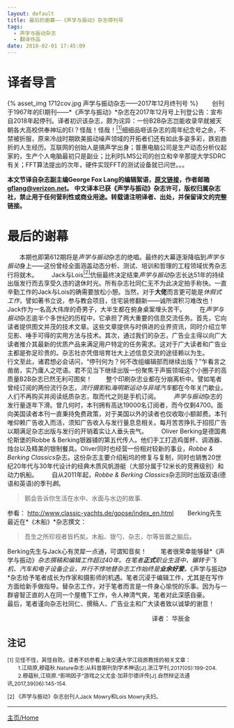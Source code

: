 ```yaml
---
layout: default
title: 最后的谢幕——《声学与振动》杂志停刊号
tags:
  - 声学与振动杂志
  - 翻译作品
date: 2018-02-01 17:45:09
---
```

# 译者导言

{% asset_img 1712cov.jpg 声学与振动杂志——2017年12月终刊号 %}
&emsp;&emsp;创刊于1967年的EI期刊——*《声学与振动》*杂志在2017年12月号上刊登公告：宣布自2018年起停刊。译者初识该杂志，颇为诧异：一份B2B杂志岂能收录早就被天朝各大高校供奉神坛的EI？怪哉！怪哉！<a href="#ei"><sup>[1]</sup></a>细细品咂该杂志的周年纪念号之余，不禁被折服，原来冷战时期欧美振动噪声领域的开拓者们还有如此多姿多彩，跌宕曲折的人生经历。互联网的创始人是搞声学出身；普惠电脑公司是生产动态分析仪起家的，生产个人电脑最初只是副业；比利时LMS公司的创立和辛辛那提大学SDRC有关；FFT算法提出的次年，硬件实现FFT的测试设备就已问世。。。

**本文节译自杂志副主编George Fox Lang的编辑絮语，[原文链接][final_curtain]，作者邮箱<a href="mail_to:gflang@verizon.net">gflang@verizon.net</a>。**
**中文译本已获《声学与振动》杂志许可，版权归属杂志社，禁止用于任何营利性或商业用途。转载请注明译者、出处，并保留译文的完整链接。**

# 最后的谢幕

&emsp;&emsp;本期也即第612期将是*声学与振动*杂志的绝唱。最终的大幕逐渐降临到*声学与振动*身上——这份曾经全面涵盖动态分析、测试、培训和哲理的工程领域优秀杂志行将就木。
&emsp;&emsp;Jack与Lois<a href="#footnote-1"><sup>[2]</sup></a>伉俪最终决定结束*声学与振动*杂志长达51年的持续出版发行而去享受久违的退休时光。所有杂志社同仁无不为此决定拍手称快。一直辛勤工作的Jack与Lois的确需要放松小憩。当然，对于**大佬**而言更可能是*休假式工作*，譬如著书立说，参与教会项目，住宅装修翻新——诚所谓积习难改也！Jack作为一名高大伟岸的奇男子，大半生都在俯身桌案埋头苦干。
&emsp;&emsp;在*声学与振动*杂志逾半个多世纪的历程中，它承担了两大重要的信息交流任务。首先，它向读者提供图文并茂的技术文章。这些文章提供与时俱进的业界资讯，同时介绍立竿见影、唾手可得的实用方法与技术。其次，通过我们的杂志，广告业主得以向广大读者推介其最新的优质产品来满足用户特定的任务需求。这对于广大读者和广告业主都是弥足珍贵的。杂志社亦凭借培育壮大上述信息交流的途径赖以为生。
&emsp;&emsp;行文至此，诸君想必会诘问，“停刊何为？何不改组编辑部而继续出版？”乍看言之凿凿，实乃庸人之呓语。君不见当下继续出版一份聚焦于声振领域这个小圈子的高质量B2B杂志已然无利可图矣！
&emsp;&emsp;整个印刷杂志业都在分崩离析中。譬如笔者曾经订阅的两份流行杂志，*流行摄影*和*海明斯运动与异域汽车*都在今年关门歇业。人们不再购买并阅读纸质杂志，取而代之则是手机订阅。
&emsp;&emsp;*声学与振动*杂志的发行量逐年下滑。曾几何时，本刊拥有高达19000名订阅者，而今仅剩4700。面向美国读者本刊一直秉持免费政策，对于美国以外的读者也仅收取小额邮费。本刊唯仰赖广告收入而活，须知广告收入与发行量息息相关。每月苦苦挣扎于招揽广告以期满足杂志出版与发行的开销着实让人垂头丧气。
&emsp;&emsp;Oliver Berking是德国弗伦斯堡的Robbe & Berking银器铺的第五代传人。他们手工打造鸡蛋杯、调酒器、烛台以及精美的银制餐具。Oliver同时也经营一份相对较新的事业，*Robbe & Berking Classics*杂志。这份杂志主要介绍船坞的修复与复制，同时也销售20世纪20年代与30年代设计的经典木质风帆游艇（大部分属于12米长的竞赛级别）和动力帆船。
&emsp;&emsp;自从2011年起，*Robbe & Berking Classics*杂志同时出版双语(德语和英语)的季刊*鹅*。
>鹅会告诉你生活在水中、水面与水边的故事.

参看： <http://www.classic-yachts.de/goose/index_en.html> 
&emsp;&emsp;Berking先生最近在*《木船》*杂志撰文：
>吾生之所珍视者皆朽矣。木船、银勺、杂志，尔等皆置之脑后。

Berking先生与Jack心有灵犀一点通，可谓知音矣！
&emsp;&emsp;笔者很荣幸能够替*《声学与振动》*杂志撰稿和编辑工作超过40年。在笔者**正式**职业生涯中，辗转于飞机、汽车和电子设备企业，并行不悖地替杂志工作始终是**业余好爱**。*《声学与振动》*杂志给予笔者成长为作家和摄影师的机遇。笔者沉浸于编辑工作，尤其是在写作方面给新手做指导。替杂志工作，对于笔者而言是一件身心愉悦的乐事。因为与一群睿智正直的人在同一个屋檐下工作，令人神清气爽，笔者对此深感自豪。
&emsp;&emsp;最后，笔者谨向杂志社同仁、撰稿人、广告业主和广大读者致以诚挚的谢意！
<div style="text-align:right">译者： 华辰金&emsp;&emsp;&emsp;&emsp;&emsp;&emsp;</div>

## 注记

<p id="ei" style="font-size:0.875em">[1] 见怪不怪，其怪自败。读者不妨参看上海交通大学江晓原教授的相关文章：<br />
&emsp;&emsp;1.江晓原,穆蕴秋.Nature杂志:从科普期刊到学术神话[J].浙江学刊,2017(05):199-204.<br />
&emsp;&emsp;2.穆蕴秋,江晓原.“影响因子”游戏之父尤金·加菲尔德评传[J].自然辩证法通讯,2017,39(06):145-154.</p>
<p id="footnote-1" style="font-size:0.875em">[2] 《声学与振动》杂志创刊人Jack Mowry和Lois Mowry夫妇。</p>

---
[主页/Home](/)

[final_curtain]: http://www.sandv.com/downloads/1712lang.pdf